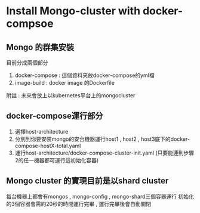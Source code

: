 Install Mongo-cluster with docker-compsoe
======
Mongo 的群集安裝
------
目前分成兩個部分
1. docker-compose : 這個資料夾放docker-compose的yml檔
2. image-build : docker image 的Dockerfile

附註 : 未來會放上以kubernetes平台上的mongocluster

docker-compose運行部分
------
1. 選擇host-architecture
2. 分別到你要安裝mongo的安台機器運行host1 , host2 , host3底下的docker-compose-hostX-total.yaml
3. 運行host-architecture/docker-compose-cluster-init.yaml (只要能連到步驟2的任一機器都可運行這初始化容器)

Mongo cluster 的實現目前是以shard cluster
------
每台機器上都會有mongos , mongo-config , mongo-shard三個容器運行
初始化的3個容器會需約20秒的時間運行完畢 , 運行完畢後會自動關閉
